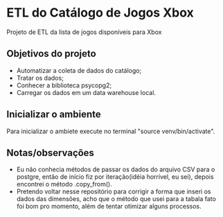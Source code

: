 # ETL do Catálogo de Jogos Xbox
<p>Projeto de ETL da lista de jogos disponíveis para Xbox</p>

## Objetivos do projeto
<ul>
  <li>Automatizar a coleta de dados do catálogo;</li>
  <li>Tratar os dados;</li>
  <li>Conhecer a biblioteca psycopg2;</li>
  <li>Carregar os dados em um data warehouse local.</li>
</ul>

## Inicializar o ambiente
<p>Para inicializar o ambiete execute no terminal "source venv/bin/activate".</p>

## Notas/observações
<ul>
  <li>Eu não conhecia métodos de passar os dados do arquivo CSV para o postgre, então de início fiz por iteração(idéia horrível, eu sei), depois encontrei o método .copy_from().</li>
  <li>Pretendo voltar nesse repositório para corrigir a forma que inseri os dados das dimensões, acho que o método que usei para a tabala fato foi bom pro momento, além de tentar otimizar alguns processos.</li>
</ul>

